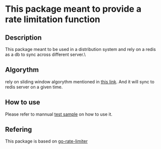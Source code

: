 # This package meant to provide a rate limitation function
## Description
This package meant to be used in a distribution system and rely on a redis as a db to sync across different server.\
## Algorythm
rely on sliding window algorythm mentioned in [this link](https://konghq.com/blog/how-to-design-a-scalable-rate-limiting-algorithm/). And it will sync to redis server on a given time.
## How to use
Please refer to mannual [test sample](mannualTest/main.go) on how to use it.
## Refering
This package is based on [go-rate-limiter](https://github.com/manavo/go-rate-limiter)